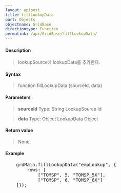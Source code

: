 ```yaml
---
layout: apipost
title: fillLookupData
part: Objects
objectname: GridBase
directiontype: Function
permalink: /api/GridBase/fillLookupData/
---
```



#### Description

> lookupSource에 lookupData를 추가한다.

#### Syntax

> function fillLookupData (sourceId, data)

#### Parameters

> **sourceId**
> Type: String
> LookupSource Id

> **data**
> Type: Object
> LookupData Object


#### Return value

> None.


#### Example

<pre class="prettyprint">
    grdMain.fillLookupData("empLookup", {
        rows: [
            ["TOMSP", 5, "TOMSP_5X"], 
            ["TOMSP", 6, "TOMSP_6X"]
    ]});
</pre>

